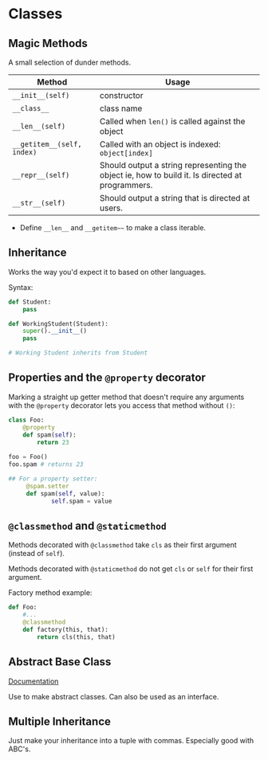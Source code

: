 # Classes

## Magic Methods

A small selection of dunder methods.

| Method                     | Usage                                                        |
| -------------------------- | ------------------------------------------------------------ |
| `__init__(self)`           | constructor                                                  |
| `__class__`                | class name                                                   |
| `__len__(self)`            | Called when `len()` is called against the object             |
| `__getitem__(self, index)` | Called with an object is indexed:  `object[index]`           |
| `__repr__(self)`           | Should output a string representing the object ie, how to build it.  Is directed at programmers. |
| `__str__(self)`            | Should output a string that is directed at users.            |

* Define `__len__` and `__getitem~~` to make a class iterable.

## Inheritance

Works the way you'd expect it to based on other languages.

Syntax:

```python
def Student:
    pass

def WorkingStudent(Student):
    super().__init__()
    pass

# Working Student inherits from Student
```

## Properties and the `@property` decorator

Marking a straight up getter method that doesn't require any arguments with the `@property` decorator lets you access that method without `()`:

```python
class Foo:
    @property
    def spam(self):
        return 23
    
foo = Foo()
foo.spam # returns 23

## For a property setter:
     @spam.setter
     def spam(self, value):
            self.spam = value
```

## `@classmethod` and `@staticmethod`

Methods decorated with `@classmethod` take `cls` as their first argument (instead of `self`).

Methods decorated with `@staticmethod` do not get `cls` or `self` for their first argument.

Factory method example:

```python
def Foo:
    #...
    @classmethod
    def factory(this, that):
        return cls(this, that)
```

## Abstract Base Class

[Documentation](https://docs.python.org/3/library/abc.html)

Use to make abstract classes.  Can also be used as an interface. 

## Multiple Inheritance

Just make your inheritance into a tuple with commas.  Especially good with ABC's.
